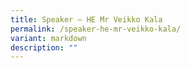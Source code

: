```yaml
---
title: Speaker – HE Mr Veikko Kala
permalink: /speaker-he-mr-veikko-kala/
variant: markdown
description: ""
---
```

